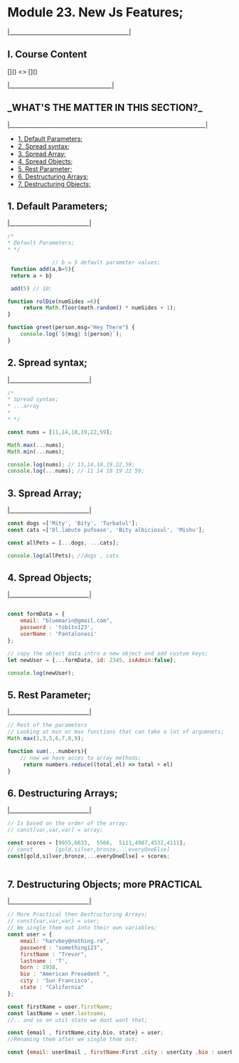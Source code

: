 <h1>Module 23. New Js Features;</h1>
<p>|__________________________________________|</p>

<h2>I. Course Content</h2>
[]()
<>
[]()
<p>|____________________________________|</p>


<h2>_WHAT'S THE MATTER IN THIS SECTION?_</h2>
<p>|_____________________________________________________________________|</p>


<p id="goUP"></p>
<ul>
    <li><a href="#u1">1. Default Parameters;</a></li>
    <li><a href="#u2">2. Spread syntax; </a></li>
    <li><a href="#u3">3. Spread Array;</a></li>
    <li><a href="#u4">4. Spread Objects;</a></li>
    <li><a href="#u5">5. Rest Parameter;</a></li>
    <li><a href="#u6">6. Destructuring Arrays;</a></li>
    <li><a href="#u7">7. Destructuring Objects;</a></li>
</ul>


<h2 id="u1">1. Default Parameters;</h2>

<p>|____________________________|</p>

```javascript
/*
* Default Parameters;
* */

              // b = 5 default parameter values;
 function add(a,b=5){
 return a + b}

 add(5) // 10;

function rolDie(numSides =6){
     return Math.floor(math.random() * numSides + 1);
}

function greet(person,msg="Hey There") {
    console.log(`${msg} ${person}`);
}

```

<h2 id="u2">2. Spread syntax;</h2>
<p>|____________________________|</p>

```javascript
/*
* Spread syntax;
* ...array
* 
* */

const nums = [11,14,18,19,22,59];

Math.max(...nums);
Math.min(...nums);

console.log(nums); // 11,14,18,19,22,59;
console.log(...nums); // 11 14 18 19 22 59;
```

<h2 id="u3">3. Spread Array;</h2>
<p>|____________________________|</p>

```javascript
const dogs =['Mity', 'Bity', 'Turbatul'];
const cats =['Dl.labute pufoase', 'Bity albiciosul', 'Mishu'];

const allPets = [...dogs, ...cats];

console.log(allPets); //dogs , cats
```

<h2 id="u4">4. Spread Objects;</h2>
<p>|____________________________|</p>

```javascript

const formData = {
    email: "bluemarin@gmail.com",
    password : 'tobito123',
    userName : 'Pantalonasi'
};

// copy the object data intro a new object and add custom keys;
let newUser = {...formData, id: 2345, isAdmin:false};

console.log(newUser);

```

<h2 id="u5">5. Rest Parameter;</h2>
<p>|____________________________|</p>

```javascript
// Rest of the parameters
// Looking at min or max functions that can take a lot of argumnets;
Math.max(1,3,5,6,7,8,9);

function sum(...numbers){
    // now we have acces to array methods;
     return numbers.reduce((total,el) => total + el)
}
```

<h2 id="u6">6. Destructuring Arrays;</h2>
<p>|____________________________|</p>

```javascript
// Is based on the order of the array;
// const[var,var,var] = array;

const scores = [9955,6633,  5566,  5111,4987,4532,4111];
// const       [gold,silver,bronze,...everyOneElse]
const[gold,silver,bronze,...everyOneElse] = scores;



````


<h2 id="u7">7. Destructuring Objects; more PRACTICAL</h2>
<p>|____________________________|</p>

```javascript
// More Practical then Destructuring Arrays;
// const{var,var,var} = user;
// We single them out into their own variables;
const user = {
    email: "harvbey@nothing.ro",
    password : "something123",
    firstName : "Trevor",
    lastname : 'T',
    born : 1938,
    bio : "American Presedent ",
    city : 'Sun Francisco',
    state : "California"
};

const firstName = user.firstName;
const lastName = user.lastname;
//.. and so on util state we dont want that;

const {email , firstName,city,bio, state} = user;
//Renaming them after we single them out;

const {email: userEmail , firstName:First ,city : userCity ,bio : userBio, state} = user;
```




